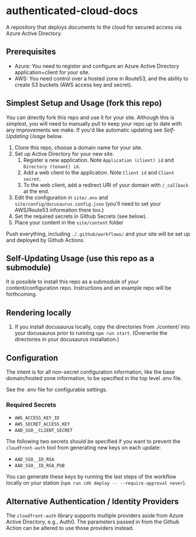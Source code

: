 # authenticated-cloud-docs
A repository that deploys documents to the cloud for secured access via Azure Active Directory.

## Prerequisites

* Azure: You need to register and configure an Azure Active Directory application+client for your site.
* AWS: You need control over a hosted zone in Route53, and the ability to create S3 buckets (AWS access key and secret).

## Simplest Setup and Usage (fork this repo)

You can directly fork this repo and use it for your site.  Although this is simplest, you will need to manually pull to keep your repo up to date with any improvements we make.  If you'd like automatic updating see _Self-Updating Usage_ below.

1. Clone this repo, choose a domain name for your site.
1. Set up Active Directory for your new site.
    1. Register a new application. Note `Application (client) id` and `Directory (tenant) id`.
    1. Add a web client to the application. Note `Client id` and `Client secret`.
    1. To the web client, add a redirect URI of your domain with `/_callback` at the end.
1. Edit the configuration in `site/.env` and `site/config/docusaurus.config.json` (you'll need to set your AWS/Route53 information there too.)
1. Set the required secrets in Github Secrets (see below).
1. Place your content in the `site/content` folder

Push everything, including `./.github/workflows/` and your site will be set up and deployed by Github Actions.

## Self-Updating Usage (use this repo as a submodule)

It is possible to install this repo as a submodule of your content/configuration repo.  Instructions and an example repo will be forthcoming.

## Rendering locally

1. If you install docusaurus locally, copy the directories from ./content/ into your docusaurus prior to running `npm run start`.  (Overwrite the directories in your docusaurus installation.)

## Configuration

The intent is for all non-secret configuration information, like the base domain/hosted zone information, to be specified in the top level .env file.

See the .env file for configurable settings.

### Required Secrets

* `AWS_ACCESS_KEY_ID`
* `AWS_SECRET_ACCESS_KEY`
* `AAD_SSO__CLIENT_SECRET`

The following two secrets should be specified if you want to prevent the `cloudfront-auth` tool from generating new keys on each update:

* `AAD_SSO__ID_RSA`
* `AAD_SSO__ID_RSA_PUB`

You can generate these keys by running the last steps of the workflow locally on your station (`npm run cdk deploy -- --require-approval never`).

## Alternative Authentication / Identity Providers

The `cloudfront-auth` library supports multiple providers aside from Azure Active Directory, e.g., Auth0.  The parameters passed in from the Github Action can be altered to use those providers instead.

